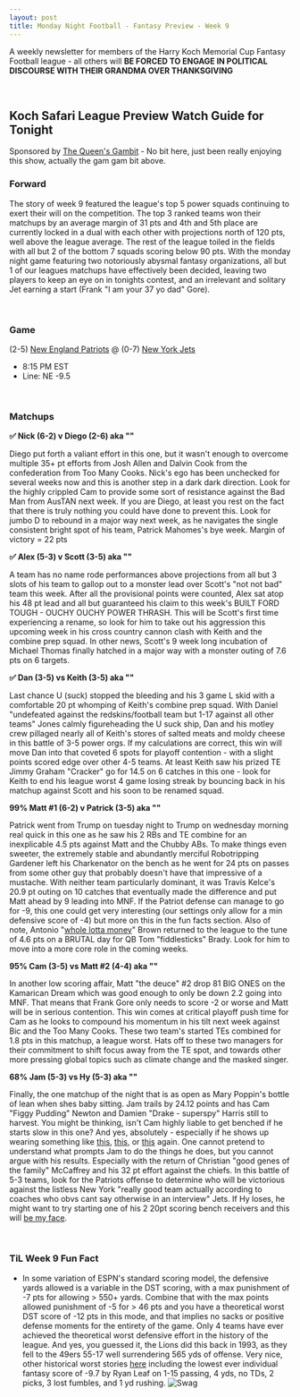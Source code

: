 ```yaml
---
layout: post
title: Monday Night Football - Fantasy Preview - Week 9
---
```


A weekly newsletter for members of the Harry Koch Memorial Cup Fantasy Football league - all others will **BE FORCED TO ENGAGE IN POLITICAL DISCOURSE WITH THEIR GRANDMA OVER THANKSGIVING**

<br/>

## Koch Safari League Preview Watch Guide for Tonight

Sponsored by [The Queen's Gambit](https://www.imdb.com/title/tt10048342/) - No bit here, just been really enjoying this show, actually the gam gam bit above. 

### Forward

The story of week 9 featured the league's top 5 power squads continuing to exert their will on the competition. The top 3 ranked teams won their matchups by an average margin of 31 pts and 4th and 5th place are currently locked in a dual with each other with projections north of 120 pts, well above the league average. The rest of the league toiled in the fields with all but 2 of the bottom 7 squads scoring below 90 pts. With the monday night game featuring two notoriously abysmal fantasy organizations, all but 1 of our leagues matchups have effectively been decided, leaving two players to keep an eye on in tonights contest, and an irrelevant and solitary Jet earning a start (Frank "I am your 37 yo dad" Gore).

<br/>

### Game
(2-5) [New England Patriots](https://kubrick.htvapps.com/vidthumb/715df475-c5c9-4eb7-87d9-6883268314c6/715df475-c5c9-4eb7-87d9-6883268314c6_image.jpeg?crop=1xw:1.0xh;center,top&resize=1200:*) @ (0-7) [New York Jets](blob:https://imgur.com/731929f2-76d4-4fa1-9d30-49127600b688)
* 8:15 PM EST
* Line: NE -9.5

<br/>

### Matchups
**✅ Nick (6-2) v Diego (2-6) aka ""**

Diego put forth a valiant effort in this one, but it wasn't enough to overcome multiple 35+ pt efforts from Josh Allen and Dalvin Cook from the confederation from Too Many Cooks. Nick's ego has been unchecked for several weeks now and this is another step in a dark dark direction. Look for the highly crippled Cam to provide some sort of resistance against the Bad Man from AusTAN next week. If you are Diego, at least you rest on the fact that there is truly nothing you could have done to prevent this. Look for jumbo D to rebound in a major way next week, as he navigates the single consistent bright spot of his team, Patrick Mahomes's bye week. Margin of victory = 22 pts

**✅ Alex (5-3) v Scott (3-5) aka ""**

A team has no name rode performances above projections from all but 3 slots of his team to gallop out to a monster lead over Scott's "not not bad" team this week. After all the provisional points were counted, Alex sat atop his 48 pt lead and all but guaranteed his claim to this week's BUILT FORD TOUGH - OUCHY OUCHY POWER THRASH. This will be Scott's first time experiencing a rename, so look for him to take out his aggression this upcoming week in his cross country cannon clash with Keith and the combine prep squad. In other news, Scott's 9 week long incubation of Michael Thomas finally hatched in a major way with a monster outing of 7.6 pts on 6 targets. 

**✅ Dan (3-5) vs Keith (3-5) aka ""**

Last chance U (suck) stopped the bleeding and his 3 game L skid with a comfortable 20 pt whomping of Keith's combine prep squad. With Daniel "undefeated against the redskins/football team but 1-17 against all other teams" Jones calmly figureheading the U suck ship, Dan and his motley crew pillaged nearly all of Keith's stores of salted meats and moldy cheese in this battle of 3-5 power orgs. If my calculations are correct, this win will move Dan into that coveted 6 spots for playoff contention - with a slight points scored edge over other 4-5 teams. At least Keith saw his prized TE Jimmy Graham "Cracker" go for 14.5 on 6 catches in this one - look for Keith to end his league worst 4 game losing streak by bouncing back in his matchup against Scott and his soon to be renamed squad. 

**99% Matt #1 (6-2) v Patrick (3-5) aka ""**

Patrick went from Trump on tuesday night to Trump on wednesday morning real quick in this one as he saw his 2 RBs and TE combine for an inexplicable 4.5 pts against Matt and the Chubby ABs. To make things even sweeter, the extremely stable and abundantly merciful Robotripping Gardener left his Charkenator on the bench as he went for 24 pts on passes from some other guy that probably doesn't have that impressive of a mustache. With neither team particularly dominant, it was Travis Kelce's 20.9 pt outing on 10 catches that eventually made the difference and put Matt ahead by 9 leading into MNF. If the Patriot defense can manage to go for -9, this one could get very interesting (our settings only allow for a min defensive score of -4) but more on this in the fun facts section. Also of note, Antonio "[whole lotta money](https://www.youtube.com/watch?v=xla9j-iRJbI)" Brown returned to the league to the tune of 4.6 pts on a BRUTAL day for QB Tom "fiddlesticks" Brady. Look for him to move into a more core role in the coming weeks. 

**95% Cam (3-5) vs Matt #2 (4-4) aka ""**

In another low scoring affair, Matt "the deuce" #2 drop 81 BIG ONES on the Kamarican Dream which was good enough to only be down 2.2 going into MNF. That means that Frank Gore only needs to score -2 or worse and Matt will be in serious contention. This win comes at critical playoff push time for Cam as he looks to compound his momentum in his tilt next week against Bic and the Too Many Cooks. These two team's started TEs combined for 1.8 pts in this matchup, a league worst. Hats off to these two managers for their commitment to shift focus away from the TE spot, and towards other more pressing global topics such as climate change and the masked singer.   

**68% Jam (5-3) vs Hy (5-3) aka ""**

Finally, the one matchup of the night that is as open as Mary Poppin's bottle of lean when shes baby sitting. Jam trails by 24.12 points and has Cam "Figgy Pudding" Newton and Damien "Drake - superspy" Harris still to harvest. You might be thinking, isn't Cam highly liable to get benched if he starts slow in this one? And yes, absolutely - especially if he shows up wearing something like [this](https://cdn.vox-cdn.com/thumbor/bCqJ_Nf-QHzdOgHBiRfHLma_uk8=/1400x1400/filters:format(png)/cdn.vox-cdn.com/uploads/chorus_asset/file/21906703/Cam_Newtons_fashion.png), [this](https://larrybrownsports.com/wp-content/uploads/2019/09/Cam-Newton-head-scarf.jpg), or [this](https://media.gettyimages.com/photos/cam-newton-attends-the-2019-met-gala-celebrating-camp-notes-on-at-picture-id1147458844?s=612x612) again. One cannot pretend to understand what prompts Jam to do the things he does, but you cannot argue with his results. Especially with the return of Christian "good genes of the family" McCaffrey and his 32 pt effort against the chiefs. In this battle of 5-3 teams, look for the Patriots offense to determine who will be victorious against the listless New York "really good team actually according to coaches who obvs cant say otherwise in an interview" Jets. If Hy loses, he might want to try starting one of his 2 20pt scoring bench receivers and this will [be my face](https://media3.giphy.com/media/UTFiHeDL8cOSA/source.gif).

<br/>

### TiL Week 9 Fun Fact
- In some variation of ESPN's standard scoring model, the defensive yards allowed is a variable in the DST scoring, with a max punishment of -7 pts for allowing > 550+ yards. Combine that with the max points allowed punishment of -5 for > 46 pts and you have a theoretical worst DST score of -12 pts in this mode, and that implies no sacks or positive defense moments for the entirety of the game. Only 4 teams have ever achieved the theoretical worst defensive effort in the history of the league. And yes, you guessed it, the Lions did this back in 1993, as they fell to the 49ers 55-17 well surrendering 565 yds of offense. Very nice, other historical worst stories [here](https://www.espn.com/fantasy/football/story/_/id/29034241/the-all-time-worst-fantasy-football-performances) including the lowest ever individual fantasy score of -9.7 by Ryan Leaf on 1-15 passing, 4 yds, no TDs, 2 picks, 3 lost fumbles, and 1 yd rushing. 
![Swag](https://res.cloudinary.com/teepublic/image/private/s--RO3vRcyq--/t_Resized%20Artwork/c_fit,g_north_west,h_1054,w_1054/co_ffffff,e_outline:53/co_ffffff,e_outline:inner_fill:53/co_bbbbbb,e_outline:3:1000/c_mpad,g_center,h_1260,w_1260/b_rgb:eeeeee/c_limit,f_jpg,h_630,q_90,w_630/v1575052993/production/designs/6951149_0.jpg)
